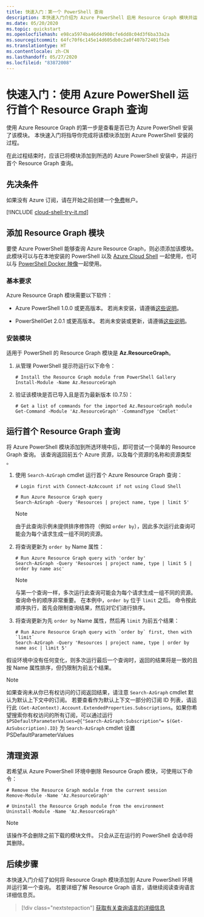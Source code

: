 ```yaml
---
title: 快速入门：第一个 PowerShell 查询
description: 本快速入门介绍为 Azure PowerShell 启用 Resource Graph 模块并运行第一个查询的步骤。
ms.date: 05/20/2020
ms.topic: quickstart
ms.openlocfilehash: e98ca5974ba46d4d908cfe6dd8c04d3f6ba33a2a
ms.sourcegitcommit: 64fc70f6c145e14d605db0c2a0f407b72401f5eb
ms.translationtype: HT
ms.contentlocale: zh-CN
ms.lasthandoff: 05/27/2020
ms.locfileid: "83872008"
---
```

# <a name="quickstart-run-your-first-resource-graph-query-using-azure-powershell"></a>快速入门：使用 Azure PowerShell 运行首个 Resource Graph 查询

使用 Azure Resource Graph 的第一步是查看是否已为 Azure PowerShell 安装了该模块。 本快速入门将指导你完成将该模块添加到 Azure PowerShell 安装的过程。

在此过程结束时，应该已将模块添加到所选的 Azure PowerShell 安装中，并运行首个 Resource Graph 查询。

## <a name="prerequisites"></a>先决条件

如果没有 Azure 订阅，请在开始之前创建一个[免费](https://azure.microsoft.com/free/)帐户。

[!INCLUDE [cloud-shell-try-it.md](../../../includes/cloud-shell-try-it.md)]

## <a name="add-the-resource-graph-module"></a>添加 Resource Graph 模块

要使 Azure PowerShell 能够查询 Azure Resource Graph，则必须添加该模块。 此模块可以与在本地安装的 PowerShell 以及 [Azure Cloud Shell](https://shell.azure.com) 一起使用，也可以与 [PowerShell Docker 映像](https://hub.docker.com/_/microsoft-powershell)一起使用。

### <a name="base-requirements"></a>基本要求

Azure Resource Graph 模块需要以下软件：

- Azure PowerShell 1.0.0 或更高版本。 若尚未安装，请遵循[这些说明](/powershell/azure/install-az-ps)。

- PowerShellGet 2.0.1 或更高版本。 若尚未安装或更新，请遵循[这些说明](/powershell/scripting/gallery/installing-psget)。

### <a name="install-the-module"></a>安装模块

适用于 PowerShell 的 Resource Graph 模块是 **Az.ResourceGraph**。

1. 从管理 PowerShell 提示符运行以下命令：

   ```azurepowershell-interactive
   # Install the Resource Graph module from PowerShell Gallery
   Install-Module -Name Az.ResourceGraph
   ```

1. 验证该模块是否已导入且是否为最新版本 (0.7.5)：

   ```azurepowershell-interactive
   # Get a list of commands for the imported Az.ResourceGraph module
   Get-Command -Module 'Az.ResourceGraph' -CommandType 'Cmdlet'
   ```

## <a name="run-your-first-resource-graph-query"></a>运行首个 Resource Graph 查询

将 Azure PowerShell 模块添加到所选环境中后，即可尝试一个简单的 Resource Graph 查询。 该查询返回前五个 Azure 资源，以及每个资源的名称和资源类型 。

1. 使用 `Search-AzGraph` cmdlet 运行首个 Azure Resource Graph 查询：

   ```azurepowershell-interactive
   # Login first with Connect-AzAccount if not using Cloud Shell

   # Run Azure Resource Graph query
   Search-AzGraph -Query 'Resources | project name, type | limit 5'
   ```

   > [!NOTE]
   > 由于此查询示例未提供排序修饰符（例如 `order by`），因此多次运行此查询可能会为每个请求生成一组不同的资源。

1. 将查询更新为 `order by` Name 属性：

   ```azurepowershell-interactive
   # Run Azure Resource Graph query with 'order by'
   Search-AzGraph -Query 'Resources | project name, type | limit 5 | order by name asc'
   ```

   > [!NOTE]
   > 与第一个查询一样，多次运行此查询可能会为每个请求生成一组不同的资源。 查询命令的顺序非常重要。 在本例中，`order by` 位于 `limit` 之后。 命令按此顺序执行，首先会限制查询结果，然后对它们进行排序。

1. 将查询更新为先 `order by` Name 属性，然后再 `limit` 为前五个结果：

   ```azurepowershell-interactive
   # Run Azure Resource Graph query with `order by` first, then with `limit`
   Search-AzGraph -Query 'Resources | project name, type | order by name asc | limit 5'
   ```

假设环境中没有任何变化，则多次运行最后一个查询时，返回的结果将是一致的且按 Name 属性排序，但仍限制为前五个结果。

> [!NOTE]
> 如果查询未从你已有权访问的订阅返回结果，请注意 `Search-AzGraph` cmdlet 默认为默认上下文中的订阅。 若要查看作为默认上下文一部分的订阅 ID 列表，请运行此 `(Get-AzContext).Account.ExtendedProperties.Subscriptions`。如果你希望搜索你有权访问的所有订阅，可以通过运行 `$PSDefaultParameterValues=@{"Search-AzGraph:Subscription"= $(Get-AzSubscription).ID}` 为 `Search-AzGraph` cmdlet 设置 PSDefaultParameterValues
   
## <a name="clean-up-resources"></a>清理资源

若希望从 Azure PowerShell 环境中删除 Resource Graph 模块，可使用以下命令：

```azurepowershell-interactive
# Remove the Resource Graph module from the current session
Remove-Module -Name 'Az.ResourceGraph'

# Uninstall the Resource Graph module from the environment
Uninstall-Module -Name 'Az.ResourceGraph'
```

> [!NOTE]
> 该操作不会删除之前下载的模块文件。 只会从正在运行的 PowerShell 会话中将其删除。

## <a name="next-steps"></a>后续步骤

本快速入门介绍了如何将 Resource Graph 模块添加到 Azure PowerShell 环境并运行第一个查询。 若要详细了解 Resource Graph 语言，请继续阅读查询语言详细信息页。

> [!div class="nextstepaction"]
> [获取有关查询语言的详细信息](./concepts/query-language.md)